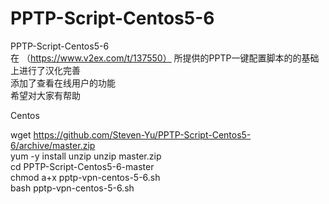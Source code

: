 # PPTP-Script-Centos5-6
PPTP-Script-Centos5-6<br>
在 （https://www.v2ex.com/t/137550）
所提供的PPTP一键配置脚本的的基础上进行了汉化完善<br>
添加了查看在线用户的功能<br>
希望对大家有帮助

Centos

wget https://github.com/Steven-Yu/PPTP-Script-Centos5-6/archive/master.zip<br>
yum -y install unzip
unzip master.zip<br>
cd PPTP-Script-Centos5-6-master<br>
chmod a+x pptp-vpn-centos-5-6.sh <br>
bash pptp-vpn-centos-5-6.sh <br>
